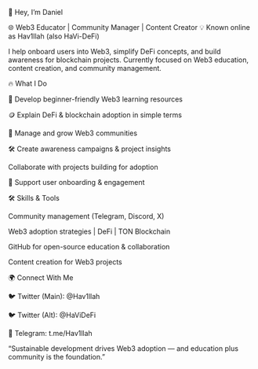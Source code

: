👋 Hey, I’m Daniel

🌐 Web3 Educator | Community Manager | Content Creator
💡 Known online as Hav1llah (also HaVi-DeFi)

I help onboard users into Web3, simplify DeFi concepts, and build awareness for blockchain projects.
Currently focused on Web3 education, content creation, and community management.




🔥 What I Do

📖 Develop beginner-friendly Web3 learning resources

🪙 Explain DeFi & blockchain adoption in simple terms

🤝 Manage and grow Web3 communities

🛠 Create awareness campaigns & project insights

Collaborate with projects building for adoption

💬 Support user onboarding & engagement






🛠 Skills & Tools

Community management (Telegram, Discord, X)

Web3 adoption strategies | DeFi | TON Blockchain

GitHub for open-source education & collaboration

Content creation for Web3 projects





🌍 Connect With Me

🐦 Twitter (Main): @Hav1llah

🐦 Twitter (Alt): @HaViDeFi

💬 Telegram: t.me/Hav1llah

“Sustainable development drives Web3 adoption — and education plus community is the foundation.”

<!--
**av1llah/Hav1llah** is a ✨ _special_ ✨ repository because its `README.md` (this file) appears on your GitHub profile.

Here are some ideas to get you started:

- 🔭 I’m currently working on ...
- 🌱 I’m currently learning ...
- 👯 I’m looking to collaborate on ...
- 🤔 I’m looking for help with ...
- 💬 Ask me about ...
- 📫 How to reach me: ...
- 😄 Pronouns: ...
- ⚡ Fun fact: ...
-->
